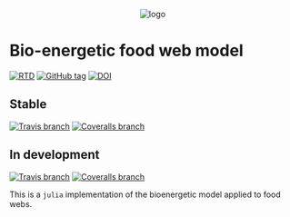 <p align="center">
  <img src="https://raw.githubusercontent.com/PoisotLab/BioEnergeticFoodWebs.jl/master/docs/src/befw.png" alt="logo" />
</p>


# Bio-energetic food web model

[![RTD](https://img.shields.io/badge/doc-stable-blue.svg)](http://poisotlab.io/BioEnergeticFoodWebs.jl/next/)
[![GitHub tag](https://img.shields.io/github/tag/PoisotLab/BioEnergeticFoodWebs.jl.svg)]()
[![DOI](https://zenodo.org/badge/DOI/10.5281/zenodo.160189.svg)](https://doi.org/10.5281/zenodo.160189)

## Stable

[![Travis branch](https://img.shields.io/travis/PoisotLab/BioEnergeticFoodWebs.jl/master.svg)]()
[![Coveralls branch](https://img.shields.io/coveralls/PoisotLab/BioEnergeticFoodWebs.jl/master.svg)]()

## In development

[![Travis branch](https://img.shields.io/travis/PoisotLab/BioEnergeticFoodWebs.jl/next.svg)]()
[![Coveralls branch](https://img.shields.io/coveralls/PoisotLab/BioEnergeticFoodWebs.jl/next.svg)]()

This is a `julia` implementation of the bioenergetic model applied to
food webs.

